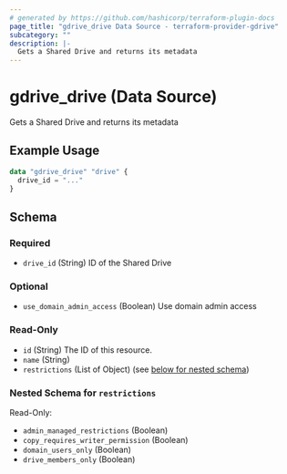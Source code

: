 ```yaml
---
# generated by https://github.com/hashicorp/terraform-plugin-docs
page_title: "gdrive_drive Data Source - terraform-provider-gdrive"
subcategory: ""
description: |-
  Gets a Shared Drive and returns its metadata
---
```


# gdrive_drive (Data Source)

Gets a Shared Drive and returns its metadata

## Example Usage

```terraform
data "gdrive_drive" "drive" {
  drive_id = "..."
}
```

<!-- schema generated by tfplugindocs -->
## Schema

### Required

- `drive_id` (String) ID of the Shared Drive

### Optional

- `use_domain_admin_access` (Boolean) Use domain admin access

### Read-Only

- `id` (String) The ID of this resource.
- `name` (String)
- `restrictions` (List of Object) (see [below for nested schema](#nestedatt--restrictions))

<a id="nestedatt--restrictions"></a>
### Nested Schema for `restrictions`

Read-Only:

- `admin_managed_restrictions` (Boolean)
- `copy_requires_writer_permission` (Boolean)
- `domain_users_only` (Boolean)
- `drive_members_only` (Boolean)
